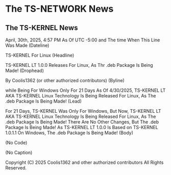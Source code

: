 # The TS-NETWORK News

## The TS-KERNEL News

April, 30th, 2025, 4:57 PM As Of UTC -5:00 and The time When This Line Was Made (Dateline)

TS-KERNEL For Linux (Headline)

TS-KERNEL LT 1.0.0 Releases For Linux, As Thr .deb Package Is Being Made! (Drophead)

By Coolis1362 (or other authorized contributors) (Byline)

while Being For Windows Only For 21 Days As Of 4/30/2025, TS-KERNEL LT AKA TS-KERNEL Linux Technology Is Being Released For Linux, As The .deb Package Is Being Made! (Lead)

For 21 Days, TS-KERNEL Was Only For Windows, But Now, TS-KERNEL LT AKA TS-KERNEL Linux Technology Is Being Released For Linux, As The .deb Package Is Being Made! There Are No Other Changes, But The .deb Package Is Being Made! As TS-KERNEL LT 1.0.0 Is Based on TS-KERNEL 1.0.1.1 On Windows, The .deb Package Is Being Made! (Body)

(No Code)

(No Caption)

Copyright (C) 2025 Coolis1362 and other authorized contributors All Rights Reserved.